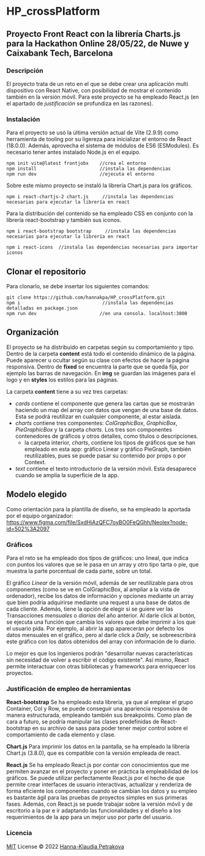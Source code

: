 # HP_crossPlatform
## Proyecto Front React con la librería Charts.js para la Hackathon Online 28/05/22, de Nuwe y Caixabank Tech, Barcelona

### Descripción
El proyecto trata de un reto en el que se debe crear una aplicación multi dispositivo con React Native, con posibilidad de mostrar el contenido también en la versión móvil. Para este proyecto se ha empleado React.js (en el apartado de *justificación* se profundiza en las razones).

### Instalación
Para el proyecto se usó la última versión actual de Vite (2.9.9) como herramienta de tooling por su ligereza para inicializar el entorno de React (18.0.0). Además, aprovecha el sistema de módulos de ES6 (ESModules). Es necesario tener antes instalado Node.js en el equipo. 

```
npm init vite@latest frontjobx    //crea el entorno
npm install                       //instala las dependencias
npm run dev                       //ejecuta el entorno
```

Sobre este mismo proyecto se instaló la librería Chart.js para los gráficos.

```
npm i react-chartjs-2 chart.js     //instala las dependencias necesarias para ejecutar la librería en react

```

Para la distribución del contenido se ha empleado CSS en conjunto con la librería react-bootstrap y también sus iconos.

```
npm i react-bootstrap bootstrap     //instala las dependencias necesarias para ejecutar la librería en react

npm i react-icons  //instala las dependencias necesarias para importar iconos
```


## Clonar el repositorio
Para clonarlo, se debe insertar los siguientes comandos:

```
git clone https://github.com/hannakpa/HP_crossPlatform.git
npm i                              //instala las dependencias detalladas en package.json
npm run dev                       //en una consola. localhost:3000
```

## Organización
El proyecto se ha distribuido en carpetas según su comportamiento y tipo. Dentro de la carpeta **content** está todo el contenido dinámico de la página. Puede aparecer u ocultar según su clase con efectos de hacer la página responsiva. 
Dentro de **fixed** se encuentra la parte que se queda fija, por ejemplo las barras de navegación. 
En **img** se guardan las imágenes para el logo y en **styles** los estilos para las páginas. 

La carpeta **content** tiene a su vez tres carpetas:
 - *cards* contiene el componente que genera las cartas que se mostrarán haciendo un map del array con datos que vengan de una base de datos. Esta se podrá reutilizar en cualquier componente, al estar aislada. 
 - *charts* contiene tres componentes: *ColGraphicBox*, *GraphicBox*, *PieGraphicBox* y la carpeta *charts*. Los tres son componentes contenedores de gráficos y otros detalles, como títulos o descripciones.
     - la carpeta interior, *charts*, contiene los tipos de gráficos que se han empleado en esta app: gráfico Linear y gráfico PieGraph, también reutilizables, pues se puede pasar su contenido por props o por Context. 
  - *text* contiene el texto introductorio de la versión móvil. Esta desaparece cuando se amplía la superficie de la app.

## Modelo elegido 
Como orientación para la plantilla de diseño, se ha empleado la aportada por el equipo organizador: https://www.figma.com/file/SxdHiAzQFC7oyBO0FeQGhh/Neolex?node-id=502%3A2097

### Gráficos 

Para el reto se ha empleado dos tipos de gráficos: uno lineal, que indica con puntos los valores que se le pasa en un array y otro tipo tarta o pie, que muestra la parte porcentual de cada parte, sobre un total. 

El gráfico *Linear* de la versión móvil, además de ser reutilizable para otros componentes (como se ve en ColGraphicBox, al ampliar a la vista de ordenador), recibe los datos de información y opciones mediante un array que bien podría adquirirse mediante una request a una base de datos de cada cliente. Además, tiene la opción de elegir si se guiere ver las Transacciones *mensuales* o *diarias* del año anterior. Al darle click al botón, se ejecuta una función que cambia los valores que debe imprimir a los que el usuario pida. Por ejemplo, al abrir la app aparecerán por defecto los datos mensuales en el gráfico, pero al darle click a *Daily*, se sobreescribirá este gráfico con los datos obtenidos del array con información de lo diario.


Lo mejor es que los ingenieros podrán "desarrollar nuevas características sin necesidad de volver a escribir el código existente". Así mismo, React permite interactuar con otras bibliotecas y frameworks para enriquecer los proyectos.

### Justificación de empleo de herramientas

**React-bootstrap**
Se ha empleado esta librería, ya que al emplear el grupo Container, Col y Row, se puede conseguir una apariencia responsiva de manera estructurada, empleando también sus breakpoints. 
Como plan de cara a futuro, se podría manipular las clases predefinidas de React-bootstrap en su archivo de sass para poder tener mejor control sobre el comportamiento de cada elemento y clase. 

**Chart.js**
Para imprimir los datos en la pantalla, se ha empleado la librería Chart.js (3.8.0), que es compatible con la versión empleada de react. 

**React.js**
Se ha empleado React.js por contar con conocimientos que me permiten avanzar en el proyecto y poner en práctica la empleabilidad de los gráficos. Se puede utilizar perfectamente React.js por el hecho de que permite crear interfaces de usuario interactivas, actualizar y renderiza de forma eficiente los componentes cuando se cambian los datos y su empleo es bastante ágil para las pruebas de proyectos simples en sus primeras fases. Además, con React.js se puede trabajar sobre la versión móvil y de escritorio a la par e ir adaptando las funcionalidades y el diseño a los requerimientos de la app para un mejor uso por parte del usuario. 

### Licencia

[MIT](https://choosealicense.com/licenses/mit/) License © 2022 [Hanna-Klaudia Petrakova](https://github.com/hannakpa)
